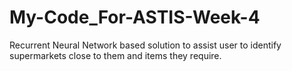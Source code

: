 # My-Code_For-ASTIS-Week-4
Recurrent Neural Network based solution to assist user to identify supermarkets close to them and items they require.
